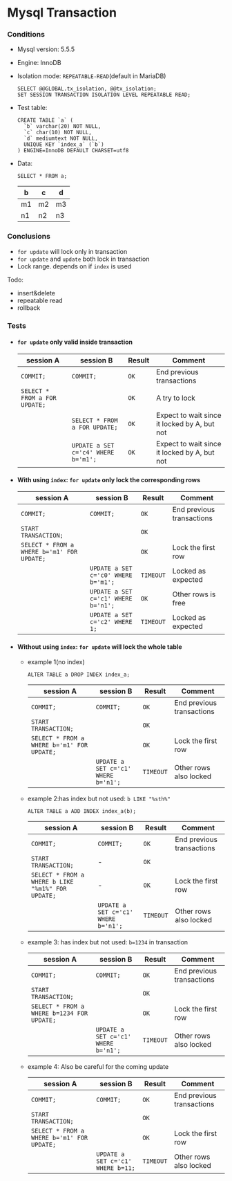 # Mysql Transaction

### Conditions

- Mysql version: 5.5.5
- Engine: InnoDB
- Isolation mode: `REPEATABLE-READ`(default in MariaDB)
    ```mysql
    SELECT @@GLOBAL.tx_isolation, @@tx_isolation;
    SET SESSION TRANSACTION ISOLATION LEVEL REPEATABLE READ;
    ```
- Test table:

    ```mysql
    CREATE TABLE `a` (
      `b` varchar(20) NOT NULL,
      `c` char(10) NOT NULL,
      `d` mediumtext NOT NULL,
      UNIQUE KEY `index_a` (`b`)
    ) ENGINE=InnoDB DEFAULT CHARSET=utf8
    ```

- Data:

    ```mysql
    SELECT * FROM a;
    ```
    | b  | c  | d  |
    |----|----|----|
    | m1 | m2 | m3 |
    | n1 | n2 | n3 |

### Conclusions

- ```for update``` will lock only in transaction
- ```for update``` and ```update``` both lock in transaction
- Lock range. depends on if `index` is used

Todo:
- insert&delete
- repeatable read
- rollback

### Tests

- #### ```for update``` only valid inside transaction

    | session A  | session B  | Result  | Comment |
    |------------|------------|---------|---------|
    | ```COMMIT;``` | ```COMMIT;``` | `OK` | End previous transactions |
    | ```SELECT * FROM a FOR UPDATE;``` | | `OK` | A try to lock |
    | | ```SELECT * FROM a FOR UPDATE;``` | `OK` | Expect to wait since it locked by A, but not  |
    | | ```UPDATE a SET c='c4' WHERE b='m1';```| `OK` | Expect to wait since it locked by A, but not  |

- #### With using `index`: ```for update``` only lock the **corresponding rows**

    | session A  | session B  | Result  | Comment |
    |------------|------------|---------|---------|
    | ```COMMIT;``` | ```COMMIT;``` | `OK` | End previous transactions |
    | ```START TRANSACTION;```| |`OK`| |
    | ```SELECT * FROM a WHERE b='m1' FOR UPDATE;```| |`OK`|Lock the first row|
    | | ```UPDATE a SET c='c0' WHERE b='m1';```|`TIMEOUT`|Locked as expected|
    | | ```UPDATE a SET c='c1' WHERE b='n1';```|`OK`|Other rows is free|
    | | ```UPDATE a SET c='c2' WHERE 1;```|`TIMEOUT`|Locked as expected|

- #### Without using `index`: ```for update``` will lock the **whole table**

    - example 1(no index)

        ```mysql
        ALTER TABLE a DROP INDEX index_a;
        ```
        | session A  | session B  | Result  | Comment |
        |------------|------------|---------|---------|
        | ```COMMIT;``` | ```COMMIT;``` | `OK` | End previous transactions |
        | ```START TRANSACTION;```| |`OK`| |
        | ```SELECT * FROM a WHERE b='m1' FOR UPDATE;```| |`OK`|Lock the first row|
        | | ```UPDATE a SET c='c1' WHERE b='n1';```|`TIMEOUT`|Other rows also locked|

    - example 2:has index but not used: `b LIKE "%sth%"`

        ```mysql
        ALTER TABLE a ADD INDEX index_a(b);
        ```
        | session A  | session B  | Result  | Comment |
        |------------|------------|---------|---------|
        | ```COMMIT;``` | ```COMMIT;``` | `OK` | End previous transactions |
        | ```START TRANSACTION;```|-|`OK`| |
        | ```SELECT * FROM a WHERE b LIKE "%m1%" FOR UPDATE;```|-|`OK`|Lock the first row|
        | | ```UPDATE a SET c='c1' WHERE b='n1';```|`TIMEOUT`|Other rows also locked|

    - example 3: has index but not used: `b=1234` in transaction

        | session A  | session B  | Result  | Comment |
        |------------|------------|---------|---------|
        | ```COMMIT;``` | ```COMMIT;``` | `OK` | End previous transactions |
        | ```START TRANSACTION;```| |`OK`| |
        | ```SELECT * FROM a WHERE b=1234 FOR UPDATE;```| |`OK`|Lock the first row|
        | | ```UPDATE a SET c='c1' WHERE b='n1';```|`TIMEOUT`|Other rows also locked|

    - example 4: Also be careful for the coming update

        | session A  | session B  | Result  | Comment |
        |------------|------------|---------|---------|
        | ```COMMIT;``` | ```COMMIT;``` | `OK` | End previous transactions |
        | ```START TRANSACTION;```| |`OK`| |
        | ```SELECT * FROM a WHERE b='m1' FOR UPDATE;```| |`OK`|Lock the first row|
        | | ```UPDATE a SET c='c1' WHERE b=11;```|`TIMEOUT`|Other rows also locked|


